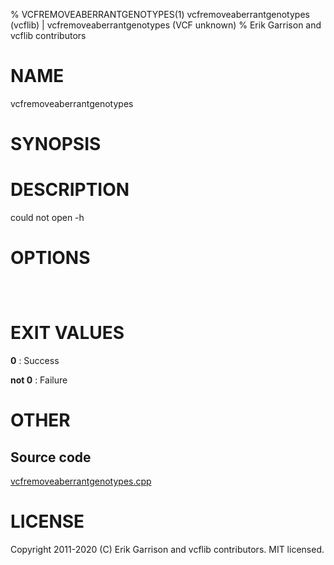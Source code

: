 % VCFREMOVEABERRANTGENOTYPES(1) vcfremoveaberrantgenotypes (vcflib) | vcfremoveaberrantgenotypes (VCF unknown)
% Erik Garrison and vcflib contributors

# NAME

vcfremoveaberrantgenotypes

# SYNOPSIS



# DESCRIPTION

could not open -h

# OPTIONS

```



```



# EXIT VALUES

**0**
: Success

**not 0**
: Failure

# OTHER

## Source code

[vcfremoveaberrantgenotypes.cpp](https://github.com/vcflib/vcflib/blob/master/src/vcfremoveaberrantgenotypes.cpp)

# LICENSE

Copyright 2011-2020 (C) Erik Garrison and vcflib contributors. MIT licensed.

<!--
  Created with ./scripts/bin2md.rb scripts/bin2md-template.erb
-->
